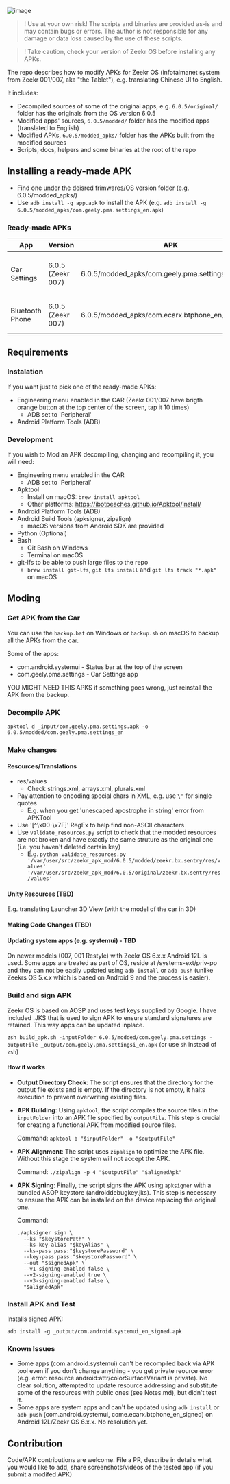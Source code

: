 ![image](https://github.com/user-attachments/assets/fc9c7d8f-209f-4465-9732-eb4dd0409f20)

> ! Use at your own risk! The scripts and binaries are provided as-is and may contain bugs or errors. The author is not responsible for any damage or data loss caused by the use of these scripts.

> ! Take caution, check your version of Zeekr OS before installing any APKs.

The repo describes how to modify APKs for Zeekr OS (infotaimanet system from Zeekr 001/007, aka "the Tablet"), e.g. translating Chinese UI to English.

It includes:

- Decompiled sources of some of the original apps, e.g. `6.0.5/original/` folder has the originals from the OS version 6.0.5
- Modified apps' sources, `6.0.5/modded/` folder has the modified apps (translated to English)
- Modified APKs, `6.0.5/modded_apks/` folder has the APKs built from the modified sources
- Scripts, docs, helpers and some binaries at the root of the repo

## Installing a ready-made APK

- Find one under the deisred frimwares/OS version folder (e.g. 6.0.5/modded_apks/)
- Use `adb install -g app.apk` to install the APK (e.g. `adb install -g 6.0.5/modded_apks/com.geely.pma.settings_en.apk`)

### Ready-made APKs

| App             | Version           | APK                                               | Description                               |
| --------------- | ----------------- | ------------------------------------------------- | ----------------------------------------- |
| Car Settings    | 6.0.5 (Zeekr 007) | 6.0.5/modded_apks/com.geely.pma.settings_en.apk   | Car Settings APP Translated to English    |
| Bluetooth Phone | 6.0.5 (Zeekr 007) | 6.0.5/modded_apks/com.ecarx.btphone_en_signed.apk | Bluetooth Phone APP Translated to English |

## Requirements

### Instalation

If you want just to pick one of the ready-made APKs:

- Engineering menu enabled in the CAR (Zeekr 001/007 have brigth orange button at the top center of the screen, tap it 10 times)
  - ADB set to 'Peripheral'
- Android Platform Tools (ADB)

### Development

If you wish to Mod an APK decompiling, changing and recompiling it, you will need:

- Engineering menu enabled in the CAR
  - ADB set to 'Peripheral'
- Apktool
  - Install on macOS: `brew install apktool`
  - Other platforms: https://ibotpeaches.github.io/Apktool/install/
- Android Platform Tools (ADB)
- Android Build Tools (apksigner, zipalign)
  - macOS versions from Android SDK are provided
- Python (Optional)
- Bash
  - Git Bash on Windows
  - Terminal on macOS
- git-lfs to be able to push large files to the repo
  - `brew install git-lfs`, `git lfs install` and `git lfs track "*.apk"` on macOS

## Moding

### Get APK from the Car

You can use the `backup.bat` on Windows or `backup.sh` on macOS to backup all the APKs from the car.

Some of the apps:

- com.android.systemui - Status bar at the top of the screen
- com.geely.pma.settings - Car Settings app

YOU MIGHT NEED THIS APKS if something goes wrong, just reinstall the APK from the backup.

### Decompile APK

`apktool d _input/com.geely.pma.settings.apk -o 6.0.5/modded/com.geely.pma.settings_en`

### Make changes

#### Resources/Translations

- res/values
  - Check strings.xml, arrays.xml, plurals.xml
- Pay attention to encoding special chars in XML, e.g. use `\'` for single quotes
  - E.g. when you get 'unescaped apostrophe in string' error from APKTool
- Use '[^\x00-\x7F]' RegEx to help find non-ASCII characters
- Use `validate_resources.py` script to check that the modded resources are not broken and have exactly the same struture as the original one (i.e. you haven't deleted certain key)
  - E.g. `python validate_resources.py '/var/user/src/zeekr_apk_mod/6.0.5/modded/zeekr.bx.sentry/res/values' '/var/user/src/zeekr_apk_mod/6.0.5/original/zeekr.bx.sentry/res/values'`

#### Unity Resources (TBD)

E.g. translating Launcher 3D View (with the model of the car in 3D)

#### Making Code Changes (TBD)

#### Updating system apps (e.g. systemui) - TBD

On newer models (007, 001 Restyle) with Zeekr OS 6.x.x Android 12L is used. Some apps are treated as part of OS, reside at /systems-ext/priv-pp and they can not be easily updated using `adb install` or `adb push` (unlike Zeekrs OS 5.x.x which is based on Android 9 and the process is easier).

### Build and sign APK

Zeekr OS is based on AOSP and uses test keys supplied by Google. I have included .JKS that is used to sign APK to ensure standard signatures are retained. This way apps can be updated inplace.

`zsh build_apk.sh -inputFolder 6.0.5/modded/com.geely.pma.settings -outputFile _output/com.geely.pma.settingsi_en.apk` (or use `sh` instead of `zsh`)

#### How it works

- **Output Directory Check**: The script ensures that the directory for the output file exists and is empty. If the directory is not empty, it halts execution to prevent overwriting existing files.

- **APK Building**: Using `apktool`, the script compiles the source files in the `inputFolder` into an APK file specified by `outputFile`. This step is crucial for creating a functional APK from modified source files.

  Command: `apktool b "$inputFolder" -o "$outputFile"`

- **APK Alignment**: The script uses `zipalign` to optimize the APK file. Without this stage the system will not accept the APK.

  Command: `./zipalign -p 4 "$outputFile" "$alignedApk"`

- **APK Signing**: Finally, the script signs the APK using `apksigner` with a bundled ASOP keystore (androiddebugkey.jks). This step is necessary to ensure the APK can be installed on the device replacing the original one.

  Command:

  ```
  ./apksigner sign \
    --ks "$keystorePath" \
    --ks-key-alias "$keyAlias" \
    --ks-pass pass:"$keystorePassword" \
    --key-pass pass:"$keystorePassword" \
    --out "$signedApk" \
    --v1-signing-enabled false \
    --v2-signing-enabled true \
    --v3-signing-enabled false \
    "$alignedApk"
  ```

### Install APK and Test

Installs signed APK:

`adb install -g _output/com.android.systemui_en_signed.apk`

### Known Issues

- Some apps (com.android.systemui) can't be recompiled back via APK tool even if you don't change anything - you get private reource error (e.g. error: resource android:attr/colorSurfaceVariant is private). No clear solution, attempted to update resource addressing and substitute some of the resources with public ones (see Notes.md), but didn't test it.
- Some apps are system apps and can't be updated using `adb install` or `adb push` (com.android.systemui, come.ecarx.btphone_en_signed) on Android 12L/Zeekr OS 6.x.x. No resolution yet.

## Contribution

Code/APK contributions are welcome. File a PR, describe in details what you would like to add, share screenshots/videos of the tested app (if you submit a modifed APK)
